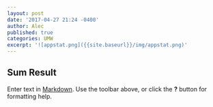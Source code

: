 ```yaml
---
layout: post
date: '2017-04-27 21:24 -0400'
author: Alec
published: true
categories: UMW
excerpt: '![appstat.png]({{site.baseurl}}/img/appstat.png)'
---
```

## Sum Result


Enter text in [Markdown](http://daringfireball.net/projects/markdown/). Use the toolbar above, or click the **?** button for formatting help.
